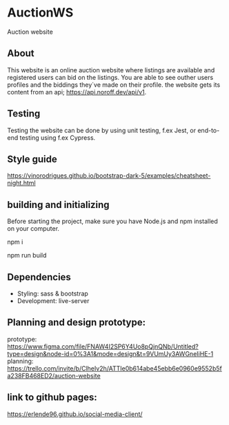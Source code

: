 # AuctionWS
Auction website

## About
This website is an online auction website where listings are available and registered users can bid on the listings. You are able to see outher users profiles and the biddings they´ve made on their profile. the website gets its content from an api; https://api.noroff.dev/api/v1.

## Testing
Testing the website can be done by using unit testing, f.ex Jest, or end-to-end testing using f.ex Cypress.

## Style guide
https://vinorodrigues.github.io/bootstrap-dark-5/examples/cheatsheet-night.html

## building and initializing
Before starting the project, make sure you have Node.js and npm installed on your computer.

npm i

npm run build



## Dependencies

- Styling: sass & bootstrap
- Development: live-server


## Planning and design prototype:
prototype: https://www.figma.com/file/FNAW4I2SP6Y4Uo8pQjnQNb/Untitled?type=design&node-id=0%3A1&mode=design&t=9VUmUy3AWGneIiHE-1
planning: https://trello.com/invite/b/ClheIv2h/ATTIe0b614abe45ebb6e0960e9552b5fa238FB468ED2/auction-website


## link to github pages:
https://erlende96.github.io/social-media-client/

